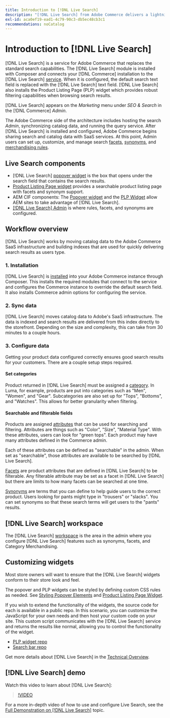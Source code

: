 ```yaml
---
title: Introduction to [!DNL Live Search]
description: "[!DNL Live Search] from Adobe Commerce delivers a lightning fast, super-relevant, and intuitive search experience."
exl-id: aca0ef19-ead1-4c79-90c3-db5ec48cb3c1
recommendations: noCatalog
---
```

# Introduction to [!DNL Live Search]

[!DNL Live Search] is a service for Adobe Commerce that replaces the standard search capabilities. The [!DNL Live Search] module is installed with Composer and connects your [!DNL Commerce] installation to the [!DNL Live Search] [service](../landing/saas.md). When it is configured, the default search text field is replaced with the [!DNL Live Search] text field. [!DNL Live Search] also installs the Product Listing Page (PLP) widget which provides robust filtering capabilities when browsing search results.

[!DNL Live Search] appears on the *Marketing* menu under *SEO & Search* in the [!DNL Commerce] *Admin*.

The Adobe Commerce side of the architecture includes hosting the search *Admin*, synchronizing catalog data, and running the query service. After [!DNL Live Search] is installed and configured, Adobe Commerce begins sharing search and catalog data with SaaS services. At this point, Admin users can set up, customize, and manage search [facets](facets.md), [synonyms](synonyms.md), and [merchandising rules](category-merch.md).

## Live Search components

* [!DNL Live Search] [popover widget](storefront-popover.md) is the box that opens under the search field that contains the search results.
* [Product Listing Page widget](plp-styling.md) provides a searchable product listing page with facets and synonym support.
* AEM CIF components: The [Popover widget](https://github.com/adobe/aem-cif-guides-venia/pull/319) and the [PLP Widget](https://github.com/adobe/aem-cif-guides-venia/pull/320) allow AEM sites to take advantage of [!DNL Live Search].
* [[!DNL Live Search] Admin](workspace.md) is where rules, facets, and synonyms are configured.

## Workflow overview

[!DNL Live Search] works by moving catalog data to the Adobe Commerce SaaS infrastructure and building indexes that are used for quickly delivering search results as users type. 

### 1. Installation

[!DNL Live Search] is [installed](install.md) into your Adobe Commerce instance through Composer. This installs the required modules that connect to the service and configures the Commerce instance to override the default search field. It also installs Commerce admin options for configuring the service.

### 2. Sync data

[!DNL Live Search] moves catalog data to Adobe's SaaS infrastructure. The data is indexed and search results are delivered from this index directly to the storefront. Depending on the size and complexity, this can take from 30 minutes to a couple hours.

### 3. Configure data

Getting your product data configured correctly ensures good search results for your customers. There are a couple setup steps required.

#### Set categories

Product returned in [!DNL Live Search] must be assigned a [category](https://experienceleague.adobe.com/docs/commerce-admin/catalog/categories/categories.html). In Luma, for example, products are put into categories such as "Men", "Women", and "Gear". Subcategories are also set up for "Tops", "Bottoms", and "Watches". This allows for better granularity when filtering.

#### Searchable and filterable fields

Products are assigned [attributes](https://experienceleague.adobe.com/docs/commerce-admin/catalog/product-attributes/product-attributes.html) that can be used for searching and filtering. Attributes are things such as "Color", "Size", "Material Type". With these attributes, users can look for "green tops". Each product may have many attributes defined in the Commerce admin.

Each of these attributes can be defined as "searchable" in the admin. When set as "searchable", those attributes are available to be searched by [!DNL Live Search].

[Facets](facets.md) are product attributes that are defined in [!DNL Live Search] to be filterable. Any filterable attribute may be set as a facet in [!DNL Live Search] but there are limits to how many facets can be searched at one time.

[Synonyms](synonyms.md) are terms that you can define to help guide users to the correct product. Users looking for pants might type in "trousers" or "slacks". You can set synonyms so that these search terms will get users to the "pants" results.

## [!DNL Live Search] workspace

The [!DNL Live Search] [workspace](workspace.md) is the area in the admin where you configure [!DNL Live Search] features such as synonyms, facets, and Category Merchandising.

## Customizing widgets

Most store owners will want to ensure that the [!DNL Live Search] widgets conform to their store look and feel.

The popover and PLP widgets can be styled by defining custom CSS rules as needed. See [Styling Popover Elements](storefront-popover-styling.md) and [Product Listing Page Widget](plp-styling.md).

If you wish to extend the functionality of the widgets, the source code for each is available in a public repo.
In this scenario, you can customize the JavaScript for your own needs and then host your custom code on your site. This custom script communicates with the [!DNL Live Search] service and returns the results like normal, allowing you to control the functionality of the widget.

* [PLP widget repo](https://github.com/adobe/storefront-product-listing-page)
* [Search bar repo](https://github.com/adobe/storefront-search-as-you-type)

Get more details about [!DNL Live Search] in the [Technical Overview](technical-overview.md).

## [!DNL Live Search] demo

Watch this video to learn about [!DNL Live Search]:

>[!VIDEO](https://video.tv.adobe.com/v/3418679?quality=12&learn=on)

For a more in-depth video of how to use and configure Live Search, see the [Full Demonstration on [!DNL Live Search]](https://experienceleague.adobe.com/docs/commerce-learn/tutorials/marketing/live-search-full-demonstration.html) topic.
